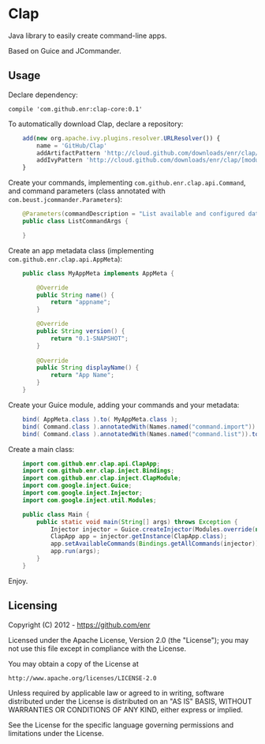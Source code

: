 Clap
====

Java library to easily create command-line apps.

Based on Guice and JCommander.


Usage
-----

Declare dependency:


    compile 'com.github.enr:clap-core:0.1'


To automatically download Clap, declare a repository:


```javascript
    add(new org.apache.ivy.plugins.resolver.URLResolver()) {
        name = 'GitHub/Clap'
        addArtifactPattern 'http://cloud.github.com/downloads/enr/clap/[module]-[revision].[ext]'
        addIvyPattern 'http://cloud.github.com/downloads/enr/clap/[module]-[revision].pom'
    }
```

Create your commands, implementing `com.github.enr.clap.api.Command`, and command parameters (class annotated with `com.beust.jcommander.Parameters`):


```java
    @Parameters(commandDescription = "List available and configured datasets")
    public class ListCommandArgs {

    }
```

Create an app metadata class (implementing `com.github.enr.clap.api.AppMeta`):


```java
    public class MyAppMeta implements AppMeta {

        @Override
        public String name() {
            return "appname";
        }

        @Override
        public String version() {
            return "0.1-SNAPSHOT";
        }
        
        @Override
        public String displayName() {
            return "App Name";
        }
    }
```


Create your Guice module, adding your commands and your metadata:


```java
    bind( AppMeta.class ).to( MyAppMeta.class );
    bind( Command.class ).annotatedWith(Names.named("command.import")).to( ImportCommand.class );
    bind( Command.class ).annotatedWith(Names.named("command.list")).to( ListCommand.class );
```


Create a main class:


```java
    import com.github.enr.clap.api.ClapApp;
    import com.github.enr.clap.inject.Bindings;
    import com.github.enr.clap.inject.ClapModule;
    import com.google.inject.Guice;
    import com.google.inject.Injector;
    import com.google.inject.util.Modules;

    public class Main {
        public static void main(String[] args) throws Exception {
            Injector injector = Guice.createInjector(Modules.override(new ClapModule()).with(new MyAppModule()));
            ClapApp app = injector.getInstance(ClapApp.class);
            app.setAvailableCommands(Bindings.getAllCommands(injector));
            app.run(args);
        }
    }
```


Enjoy.


Licensing
---------

Copyright (C) 2012 - https://github.com/enr

Licensed under the Apache License, Version 2.0 (the "License");
you may not use this file except in compliance with the License.

You may obtain a copy of the License at

    http://www.apache.org/licenses/LICENSE-2.0

Unless required by applicable law or agreed to in writing, software
distributed under the License is distributed on an "AS IS" BASIS,
WITHOUT WARRANTIES OR CONDITIONS OF ANY KIND, either express or implied.

See the License for the specific language governing permissions and
limitations under the License.



